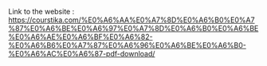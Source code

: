 Link to the website : https://courstika.com/%E0%A6%AA%E0%A7%8D%E0%A6%B0%E0%A7%87%E0%A6%BE%E0%A6%97%E0%A7%8D%E0%A6%B0%E0%A6%BE%E0%A6%AE%E0%A6%BF%E0%A6%82-%E0%A6%B6%E0%A7%87%E0%A6%96%E0%A6%BE%E0%A6%B0-%E0%A6%AC%E0%A6%87-pdf-download/
